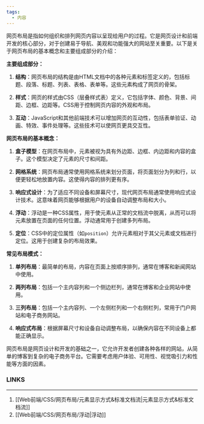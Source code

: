 ```yaml
---
tags:
  - 内容
---
```

网页布局是指如何组织和排列网页内容以呈现给用户的过程。它是网页设计和前端开发的核心部分，对于创建易于导航、美观和功能强大的网站至关重要。以下是关于网页布局的基本概念和主要组成部分的介绍：

**主要组成部分：**

1. **结构**：网页布局的结构是由HTML文档中的各种元素和标签定义的，包括标题、段落、标题、列表、表格、表单等。这些元素构成了网页的骨架。

2. **样式**：网页的样式由CSS（层叠样式表）定义，它包括字体、颜色、背景、间距、边框、边距等。CSS用于控制网页内容的外观和布局。

3. **互动**：JavaScript和其他前端技术可以增加网页的互动性，包括表单验证、动画、特效、事件处理等。这些技术可以使网页更具交互性。

**网页布局的基本概念：**

1. **盒子模型**：在网页布局中，元素被视为具有外边距、边框、内边距和内容的盒子。这个模型决定了元素的尺寸和间距。

2. **网格系统**：网页布局通常使用网格系统来划分页面，将页面划分为列和行，以便更轻松地放置内容。这使得内容的排列更有序。

3. **响应式设计**：为了适应不同设备和屏幕尺寸，现代网页布局通常使用响应式设计技术。这意味着网页能够根据用户的设备自动调整布局和大小。

4. **浮动**：浮动是一种CSS属性，用于使元素从正常的文档流中脱离，从而可以将元素放置在页面的任何位置。浮动通常用于创建多列布局。

5. **定位**：CSS中的定位属性（如`position`）允许元素相对于其父元素或文档进行定位。这用于创建复杂的布局效果。

**常见布局模式：**

1. **单列布局**：最简单的布局，内容在页面上按顺序排列，通常在博客和新闻网站中使用。

2. **两列布局**：包括一个主内容列和一个侧边栏列，通常在博客和企业网站中使用。

3. **三列布局**：包括一个主内容列、一个左侧栏列和一个右侧栏列，常用于门户网站和电子商务网站。

4. **响应式布局**：根据屏幕尺寸和设备自动调整布局，以确保内容在不同设备上都能正确显示。

网页布局是网页设计和开发的基础之一，它允许开发者创建各种各样的网站，从简单的博客到复杂的电子商务平台。它需要考虑用户体验、可用性、视觉吸引力和性能等方面的因素。

### LINKS
---
1. [[Web前端/CSS/网页布局/元素显示方式&标准文档流|元素显示方式&标准文档流]]
2. [[Web前端/CSS/网页布局/浮动|浮动]]
